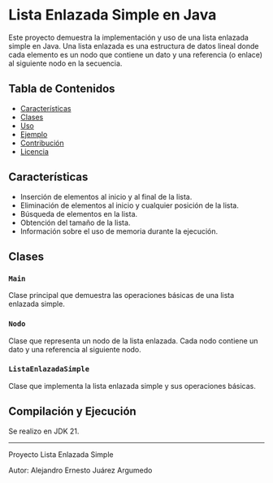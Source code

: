 # Lista Enlazada Simple en Java

Este proyecto demuestra la implementación y uso de una lista enlazada simple en Java. Una lista enlazada es una estructura de datos lineal donde cada elemento es un nodo que contiene un dato y una referencia (o enlace) al siguiente nodo en la secuencia.

## Tabla de Contenidos
- [Características](#características)
- [Clases](#clases)
- [Uso](#uso)
- [Ejemplo](#ejemplo)
- [Contribución](#contribución)
- [Licencia](#licencia)

## Características

- Inserción de elementos al inicio y al final de la lista.
- Eliminación de elementos al inicio y cualquier posición de la lista.
- Búsqueda de elementos en la lista.
- Obtención del tamaño de la lista.
- Información sobre el uso de memoria durante la ejecución.

## Clases

### `Main`
Clase principal que demuestra las operaciones básicas de una lista enlazada simple.

### `Nodo`
Clase que representa un nodo de la lista enlazada. Cada nodo contiene un dato y una referencia al siguiente nodo.

### `ListaEnlazadaSimple`
Clase que implementa la lista enlazada simple y sus operaciones básicas.

## Compilación y Ejecución
Se realizo en JDK 21.

***
Proyecto Lista Enlazada Simple

Autor: Alejandro Ernesto Juárez Argumedo
